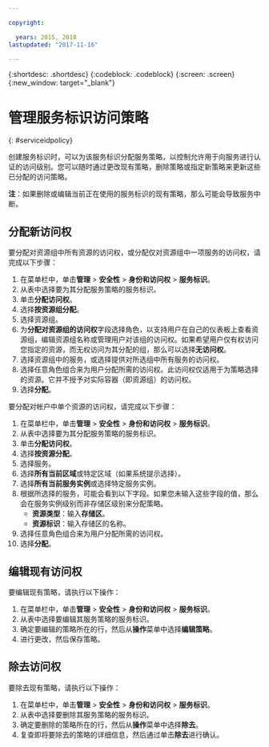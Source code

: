 ```yaml
---

copyright:

  years: 2015, 2018
lastupdated: "2017-11-16"

---
```


{:shortdesc: .shortdesc}
{:codeblock: .codeblock}
{:screen: .screen}
{:new_window: target="_blank"}

# 管理服务标识访问策略
{: #serviceidpolicy}

创建服务标识时，可以为该服务标识分配服务策略，以控制允许用于向服务进行认证的访问级别。您可以随时通过更改现有策略，删除策略或指定新策略来更新这些已分配的访问策略。

**注**：如果删除或编辑当前正在使用的服务标识的现有策略，那么可能会导致服务中断。

## 分配新访问权

要分配对资源组中所有资源的访问权，或分配仅对资源组中一项服务的访问权，请完成以下步骤：

1. 在菜单栏中，单击**管理** &gt; **安全性** &gt; **身份和访问权** &gt; **服务标识**。
2. 从表中选择要为其分配服务策略的服务标识。
3. 单击**分配访问权**。
4. 选择**按资源组分配**。
5. 选择资源组。
6. 为**分配对资源组的访问权**字段选择角色，以支持用户在自己的仪表板上查看资源组，编辑资源组名称或管理用户对该组的访问权。如果希望用户仅有权访问您指定的资源，而无权访问为其分配的组，那么可以选择**无访问权**。
7. 选择资源组中的服务，或选择提供对所选组中所有服务的访问权。
8. 选择任意角色组合来为用户分配所需的访问权。此访问权仅适用于为策略选择的资源。它并不授予对实际容器（即资源组）的访问权。
9. 选择**分配**。

要分配对帐户中单个资源的访问权，请完成以下步骤：

1. 在菜单栏中，单击**管理** &gt; **安全性** &gt; **身份和访问权** &gt; **服务标识**。
2. 从表中选择要为其分配服务策略的服务标识。
3. 单击**分配访问权**。
4. 选择**按资源分配**。
5. 选择服务。
6. 选择**所有当前区域**或特定区域（如果系统提示选择）。
7. 选择**所有当前服务实例**或选择特定服务实例。
8. 根据所选择的服务，可能会看到以下字段。如果您未输入这些字段的值，那么会在服务实例级别而非存储区级别来分配策略。
    * **资源类型**：输入**存储区**。
    * **资源标识**：输入存储区的名称。
9. 选择任意角色组合来为用户分配所需的访问权。
10. 选择**分配**。



## 编辑现有访问权

要编辑现有策略，请执行以下操作：

1. 在菜单栏中，单击**管理** &gt; **安全性** &gt; **身份和访问权** &gt; **服务标识**。
2. 从表中选择要编辑其服务策略的服务标识。
3. 确定要编辑的策略所在的行，然后从**操作**菜单中选择**编辑策略**。
4. 进行更改，然后保存策略。

## 除去访问权

要除去现有策略，请执行以下操作：

1. 在菜单栏中，单击**管理** &gt; **安全性** &gt; **身份和访问权** &gt; **服务标识**。
2. 从表中选择要删除其服务策略的服务标识。
3. 确定要删除的策略所在的行，然后从**操作**菜单中选择**除去**。
4. 复查即将要除去的策略的详细信息，然后通过单击**除去**进行确认。
